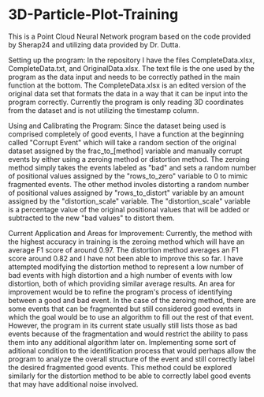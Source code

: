 # 3D-Particle-Plot-Training
This is a Point Cloud Neural Network program based on the code provided by Sherap24 and utilizing data provided by Dr. Dutta. 

Setting up the program:
In the repository I have the files CompleteData.xlsx, CompleteData.txt, and OriginalData.xlsx. The text file is the one used by the program as the data input and needs to be correctly pathed in the main function at the bottom. The CompleteData.xlsx is an edited version of the original data set that formats the data in a way that it can be input into the program correctly. Currently the program is only reading 3D coordinates from the dataset and is not utilizing the timestamp column.

Using and Calibrating the Program:
Since the dataset being used is comprised completely of good events, I have a function at the beginning called "Corrupt Event" which will take a random section of the original dataset assigned by the frac_to_[method] variable and manually corrupt events by either using a zeroing method or distortion method. The zeroing method simply takes the events labeled as "bad" and sets a random number of positional values assigned by the "rows_to_zero" variable to 0 to mimic fragmented events. The other method involes distorting a random number of positional values assigned by "rows_to_distort" variable by an amount assigned by the "distortion_scale" variable. The "distortion_scale" variable is a percentage value of the original positional values that will be added or subtracted to the new "bad values" to distort them.

Current Application and Areas for Improvement:
Currently, the method with the highest accuracy in training is the zeroing method which will have an average F1 score of around 0.97. The distortion method averages an F1 score around 0.82 and I have not been able to improve this so far. I have attempted modifying the distortion method to represent a low number of bad events with high distortion and a high number of events with low distortion, both of which providing similar average results. An area for improvement would be to refine the program's process of identifying between a good and bad event. In the case of the zeroing method, there are some events that can be fragmented but still considered good events in which the goal would be to use an algorithm to fill out the rest of that event. However, the program in its current state usually still lists those as bad events because of the fragmentation and would restrict the ability to pass them into any additional algorithm later on. Implementing some sort of aditional condition to the identification process that would perhaps allow the program to analyze the overall structure of the event and still correctly label the desired fragmented good events. This method could be explored similarly for the distortion method to be able to correctly label good events that may have additional noise involved.
